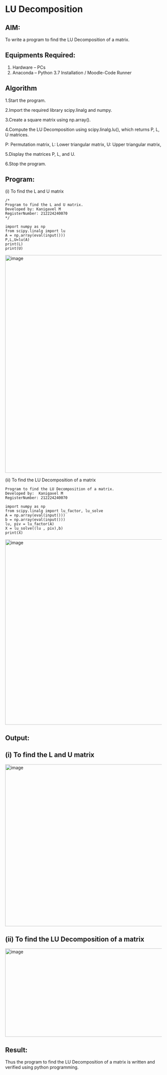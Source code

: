 # LU Decomposition 

## AIM:
To write a program to find the LU Decomposition of a matrix.

## Equipments Required:
1. Hardware – PCs
2. Anaconda – Python 3.7 Installation / Moodle-Code Runner

## Algorithm
1.Start the program.

2.Import the required library scipy.linalg and numpy.

3.Create a square matrix using np.array().

4.Compute the LU Decomposition using scipy.linalg.lu(), which returns P, L, U matrices.

 P: Permutation matrix,
 L: Lower triangular matrix,
 U: Upper triangular matrix,

5.Display the matrices P, L, and U.

6.Stop the program.

## Program:
(i) To find the L and U matrix
```
/*
Program to find the L and U matrix.
Developed by: Kanigavel M
RegisterNumber: 212224240070 
*/

import numpy as np
from scipy.linalg import lu
A = np.array(eval(input()))
P,L,U=lu(A)
print(L)
print(U)

```
<img width="1075" height="698" alt="image" src="https://github.com/user-attachments/assets/215f516a-3151-4e55-9ac7-028dd0fcddc5" />

(ii) To find the LU Decomposition of a matrix

~~~
Program to find the LU Decomposition of a matrix.
Developed by:  Kanigavel M
RegisterNumber: 212224240070  

import numpy as np
from scipy.linalg import lu_factor, lu_solve
A = np.array(eval(input()))
b = np.array(eval(input()))
lu, piv = lu_factor(A)
X = lu_solve((lu , piv),b)
print(X)
~~~
<img width="875" height="594" alt="image" src="https://github.com/user-attachments/assets/b66439ce-0f53-43c0-b5fa-b97905eb2435" />

## Output:
## (i) To find the L and U matrix
<img width="1102" height="519" alt="image" src="https://github.com/user-attachments/assets/cc469868-4b1d-4935-afc8-a3a473b211c5" />

  ## (ii) To find the LU Decomposition of a matrix

  <img width="892" height="283" alt="image" src="https://github.com/user-attachments/assets/7411c57d-2353-4195-a927-cdd8292d113c" />



## Result:
Thus the program to find the LU Decomposition of a matrix is written and verified using python programming.

